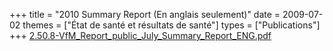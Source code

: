 +++
title = "2010 Summary Report (En anglais seulement)"
date = 2009-07-02
themes = ["État de santé et résultats de santé"]
types = ["Publications"]
+++
[2.50.8-VfM_Report_public_July_Summary_Report_ENG.pdf](/files/2.50.8-VfM_Report_public_July_Summary_Report_ENG.pdf)
